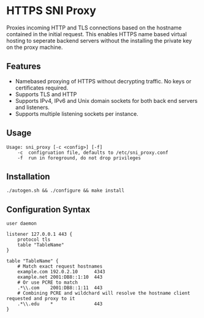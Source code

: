 HTTPS SNI Proxy
===============

Proxies incoming HTTP and TLS connections based on the hostname contained in
the initial request. This enables HTTPS name based virtual hosting to seperate
backend servers without the installing the private key on the proxy machine. 

Features
--------
+ Namebased proxying of HTTPS without decrypting traffic. No keys or
  certificates required.
+ Supports TLS and HTTP
+ Supports IPv4, IPv6 and Unix domain sockets for both back end servers and
  listeners.
+ Supports multiple listening sockets per instance.

Usage
-----

    Usage: sni_proxy [-c <config>] [-f]
        -c  configruation file, defaults to /etc/sni_proxy.conf
        -f  run in foreground, do not drop privileges


Installation
------------

    ./autogen.sh && ./configure && make install


Configuration Syntax
--------------------

    user daemon

    listener 127.0.0.1 443 {
        protocol tls
        table "TableName"
    }

    table "TableName" {
        # Match exact request hostnames
        example.com 192.0.2.10      4343
        example.net 2001:DB8::1:10  443
        # Or use PCRE to match
        .*\\.com    2001:DB8::1:11  443
        # Combining PCRE and wildchard will resolve the hostname client requested and proxy to it
        .*\\.edu    *               443
    }
